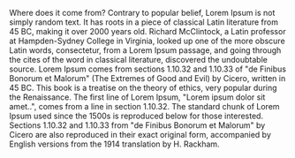 Where does it come from?
Contrary to popular belief, Lorem Ipsum is not simply random text. It has roots in a piece of classical Latin literature from 45 BC, making it over 2000 years old. Richard
McClintock, a Latin professor at Hampden-Sydney College in Virginia, looked up one of the more obscure Latin words, consectetur, from a Lorem Ipsum passage, and going through
the cites of the word in classical literature, discovered the undoubtable source. Lorem Ipsum comes from sections 1.10.32 and 1.10.33 of "de Finibus Bonorum et Malorum" (The
Extremes of Good and Evil) by Cicero, written in 45 BC. This book is a treatise on the theory of ethics, very popular during the Renaissance. The first line of Lorem Ipsum,
"Lorem ipsum dolor sit amet..", comes from a line in section 1.10.32.
The standard chunk of Lorem Ipsum used since the 1500s is reproduced below for those interested. Sections 1.10.32 and 1.10.33 from "de Finibus Bonorum et Malorum" by Cicero are also reproduced in their exact original form, accompanied by English versions from the 1914 translation by H. Rackham.